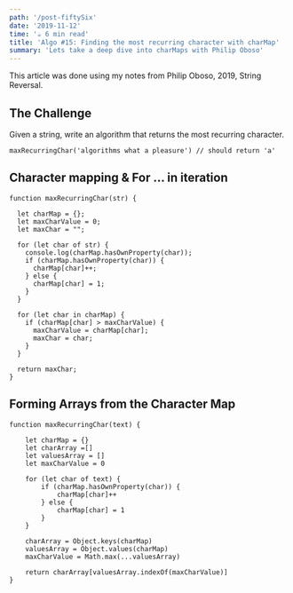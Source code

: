 ```yaml
---
path: '/post-fiftySix'
date: '2019-11-12'
time: '☕️ 6 min read'
title: 'Algo #15: Finding the most recurring character with charMap'
summary: 'Lets take a deep dive into charMaps with Philip Oboso'
---
```


This article was done using my notes from Philip Oboso, 2019, String Reversal.

## The Challenge

Given a string, write an algorithm that returns the most recurring character.

```
maxRecurringChar('algorithms what a pleasure') // should return 'a'
```

## Character mapping & For ... in iteration

```
function maxRecurringChar(str) {

  let charMap = {};
  let maxCharValue = 0;
  let maxChar = "";

  for (let char of str) {
    console.log(charMap.hasOwnProperty(char));
    if (charMap.hasOwnProperty(char)) {
      charMap[char]++;
    } else {
      charMap[char] = 1;
    }
  }

  for (let char in charMap) {
    if (charMap[char] > maxCharValue) {
      maxCharValue = charMap[char];
      maxChar = char;
    }
  }

  return maxChar;
}
```

## Forming Arrays from the Character Map

```
function maxRecurringChar(text) {

    let charMap = {}
    let charArray =[]
    let valuesArray = []
    let maxCharValue = 0

    for (let char of text) {
        if (charMap.hasOwnProperty(char)) {
            charMap[char]++
        } else {
            charMap[char] = 1
        }
    }

    charArray = Object.keys(charMap)
    valuesArray = Object.values(charMap)
    maxCharValue = Math.max(...valuesArray)

    return charArray[valuesArray.indexOf(maxCharValue)]
}
```

